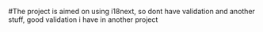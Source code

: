 #The project is aimed on using i18next, so dont have validation and another stuff, good validation i have in another project